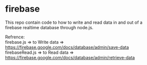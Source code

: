 # firebase


This repo contain code to how to write and read data in and out of a firebase realtime database through node.js. 

Refrence:                                                                                                                                 
firebase.js => to Write data => https://firebase.google.com/docs/database/admin/save-data 
firebaseRead.js => to Read data => https://firebase.google.com/docs/database/admin/retrieve-data
